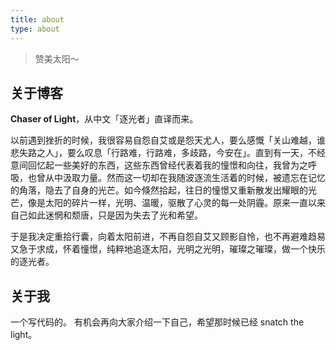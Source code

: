 ```yaml
---
title: about
type: about
---
```


> 赞美太阳～

## 关于博客

**Chaser of Light**，从中文「逐光者」直译而来。

以前遇到挫折的时候，我很容易自怨自艾或是怨天尤人，要么感慨「关山难越，谁悲失路之人」，要么叹息「行路难，行路难，多歧路，今安在」。直到有一天，不经意间回忆起一些美好的东西，这些东西曾经代表着我的憧憬和向往，我曾为之呼吸，也曾从中汲取力量。然而这一切却在我随波逐流生活着的时候，被遗忘在记忆的角落，隐去了自身的光芒。如今倏然拾起，往日的憧憬又重新散发出耀眼的光芒，像是太阳的碎片一样，光明、温暖，驱散了心灵的每一处阴霾。原来一直以来自己如此迷惘和颓唐，只是因为失去了光和希望。

于是我决定重拾行囊，向着太阳前进，不再自怨自艾又顾影自怜，也不再避难趋易又急于求成，怀着憧憬，纯粹地追逐太阳，光明之光明，璀璨之璀璨，做一个快乐的逐光者。

## 关于我

一个写代码的。
有机会再向大家介绍一下自己，希望那时候已经 snatch the light。

